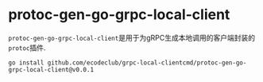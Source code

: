 # protoc-gen-go-grpc-local-client

`protoc-gen-go-grpc-local-client`是用于为gRPC生成本地调用的客户端封装的`protoc`插件.

```shell
go install github.com/ecodeclub/grpc-local-clientcmd/protoc-gen-go-grpc-local-client@v0.0.1
```
